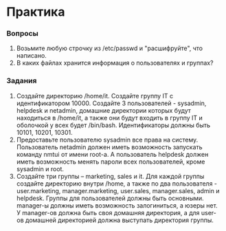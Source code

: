 # Практика

### Вопросы

1. Возьмите любую строчку из /etc/passwd и "расшифруйте", что написано.
2. В каких файлах хранится информация о пользователях и группах?

### Задания

1. Создайте директорию /home/it. Создайте группу IT с идентификатором 10000. Создайте 3 пользователей - sysadmin, helpdesk и netadmin, домашние директории которых будут находиться в /home/it, а также они будут входить в группу IT и оболочкой у всех будет /bin/bash. Идентификаторы должны быть 10101, 10201, 10301.
2. Предоставьте пользователю sysadmin все права на систему. Пользователь netadmin должен иметь возможность запускать команду nmtui от имени root-а. А пользователь helpdesk должен иметь возможность менять пароли всех пользователей, кроме sysadmin и root.  
3. Создайте три группы – marketing, sales и it. Для каждой группы создайте директорию внутри /home, а также по два пользователя - user.marketing, manager.marketing, user.sales, manager.sales, admin и helpdesk. Группы для пользователей должны быть основными. manager-ы должны иметь возможность залогиниться, а юзеры нет. У manager-ов должна быть своя домашняя директория, а для user-ов домашней директорией должна выступать директория группы. 
